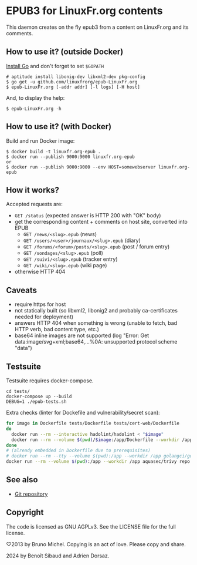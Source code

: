 EPUB3 for LinuxFr.org contents
==============================

This daemon creates on the fly epub3 from a content on LinuxFr.org and its
comments.


How to use it? (outside Docker)
--------------

[Install Go](http://golang.org/doc/install) and don't forget to set `$GOPATH`

    # aptitude install libonig-dev libxml2-dev pkg-config
    $ go get -u github.com/linuxfrorg/epub-LinuxFr.org
    $ epub-LinuxFr.org [-addr addr] [-l logs] [-H host]

And, to display the help:

    $ epub-LinuxFr.org -h

How to use it? (with Docker)
-------------------------------

Build and run Docker image:

    $ docker build -t linuxfr.org-epub .
    $ docker run --publish 9000:9000 linuxfr.org-epub
    or
    $ docker run --publish 9000:9000 --env HOST=somewebserver linuxfr.org-epub

How it works?
-------------

Accepted requests are:
- `GET /status` (expected answer is HTTP 200 with "OK" body)
- get the corresponding content + comments on host site, converted into EPUB
  - `GET /news/<slug>.epub` (news)
  - `GET /users/<user>/journaux/<slug>.epub` (diary)
  - `GET /forums/<forum>/posts/<slug>.epub` (post / forum entry)
  - `GET /sondages/<slug>.epub` (poll)
  - `GET /suivi/<slug>.epub` (tracker entry)
  - `GET /wiki/<slug>.epub` (wiki page)
- otherwise HTTP 404

Caveats
-------

- require https for host
- not statically built (so libxml2, libonig2 and probably ca-certificates needed for deployment)
- answers HTTP 404 when something is wrong (unable to fetch, bad HTTP verb, bad content type, etc.)
- base64 inline images are not supported (log "Error: Get data:image/svg+xml;base64,...%0A: unsupported protocol scheme "data")

Testsuite
---------
Testsuite requires docker-compose.

```
cd tests/
docker-compose up --build
DEBUG=1 ./epub-tests.sh
```

Extra checks (linter for Dockefile and vulnerability/secret scan):

```bash
for image in Dockerfile tests/Dockerfile tests/cert-web/Dockerfile
do
  docker run --rm --interactive hadolint/hadolint < "$image"
  docker run --rm --volume $(pwd)/$image:/app/Dockerfile --workdir /app replicated/dockerfilelint Dockerfile
done
# (already embedded in Dockerfile due to prerequisites)
# docker run --rm --tty --volume $(pwd):/app --workdir /app golangci/golangci-lint:v1.62.0 golangci-lint run -v
docker run --rm --volume $(pwd):/app --workdir /app aquasec/trivy repo --skip-files cert-web/private/web.key .
```

See also
--------

* [Git repository](https://github.com/linuxfrorg/epub-LinuxFr.org)


Copyright
---------

The code is licensed as GNU AGPLv3. See the LICENSE file for the full license.

♡2013 by Bruno Michel. Copying is an act of love. Please copy and share.

2024 by Benoît Sibaud and Adrien Dorsaz.

